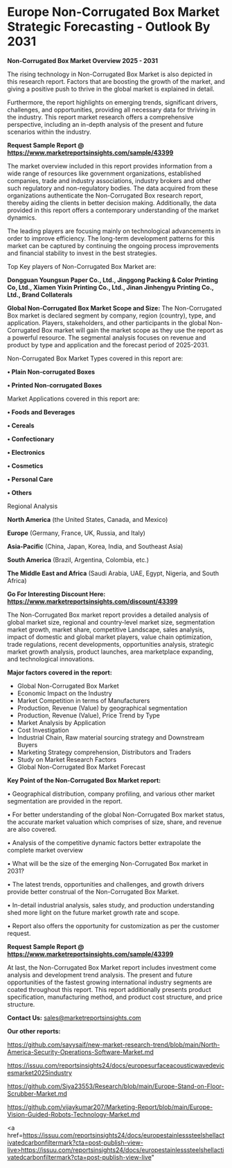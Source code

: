 # Europe Non-Corrugated Box Market Strategic Forecasting - Outlook By 2031

<Strong> Non-Corrugated Box Market Overview 2025 - 2031</strong>

The rising technology in Non-Corrugated Box Market is also depicted in this research report. Factors that are boosting the growth of the market, and giving a positive push to thrive in the global market is explained in detail.

Furthermore, the report highlights on emerging trends, significant drivers, challenges, and opportunities, providing all necessary data for thriving in the industry. This report market research offers a comprehensive perspective, including an in-depth analysis of the present and future scenarios within the industry.

<strong>Request Sample Report @ <a href=https://www.marketreportsinsights.com/sample/43399>https://www.marketreportsinsights.com/sample/43399</a></strong>

The market overview included in this report provides information from a wide range of resources like government organizations, established companies, trade and industry associations, industry brokers and other such regulatory and non-regulatory bodies. The data acquired from these organizations authenticate the Non-Corrugated Box research report, thereby aiding the clients in better decision making. Additionally, the data provided in this report offers a contemporary understanding of the market dynamics.

The leading players are focusing mainly on technological advancements in order to improve efficiency. The long-term development patterns for this market can be captured by continuing the ongoing process improvements and financial stability to invest in the best strategies.

Top Key players of Non-Corrugated Box Market are:

<strong>Dongguan Youngsun Paper Co., Ltd., Jinggong Packing & Color Printing Co, Ltd., Xiamen Yixin Printing Co., Ltd., Jinan Jinhengyu Printing Co., Ltd., Brand Collaterals</strong>

<strong><b>Global Non-Corrugated Box Market Scope and Size:</b></strong>
The Non-Corrugated Box market is declared segment by company, region (country), type, and application. Players, stakeholders, and other participants in the global Non-Corrugated Box market will gain the market scope as they use the report as a powerful resource. The segmental analysis focuses on revenue and product by type and application and the forecast period of 2025-2031.

Non-Corrugated Box Market Types covered in this report are:

<strong>•  Plain Non-corrugated Boxes

•  Printed Non-corrugated Boxes</strong>

Market Applications covered in this report are:

<strong>•  Foods and Beverages

•  Cereals

•  Confectionary

•  Electronics

•  Cosmetics

•  Personal Care

•  Others</strong> 

Regional Analysis

<strong>North America</strong> (the United States, Canada, and Mexico)

<strong>Europe</strong> (Germany, France, UK, Russia, and Italy)

<strong>Asia-Pacific</strong> (China, Japan, Korea, India, and Southeast Asia)

<strong>South America</strong> (Brazil, Argentina, Colombia, etc.)

<strong>The Middle East and Africa</strong> (Saudi Arabia, UAE, Egypt, Nigeria, and South Africa)

<strong>Go For Interesting Discount Here: <a href=https://www.marketreportsinsights.com/discount/43399>https://www.marketreportsinsights.com/discount/43399</a></strong>

The Non-Corrugated Box market report provides a detailed analysis of global market size, regional and country-level market size, segmentation market growth, market share, competitive Landscape, sales analysis, impact of domestic and global market players, value chain optimization, trade regulations, recent developments, opportunities analysis, strategic market growth analysis, product launches, area marketplace expanding, and technological innovations.

<strong><b>Major factors covered in the report:</b></strong>
<ul>
  <li>Global Non-Corrugated Box Market </li>
  <li>Economic Impact on the Industry</li>
  <li>Market Competition in terms of Manufacturers</li>
  <li>Production, Revenue (Value) by geographical segmentation</li>
  <li>Production, Revenue (Value), Price Trend by Type</li>
  <li>Market Analysis by Application</li>
  <li>Cost Investigation</li>
  <li>Industrial Chain, Raw material sourcing strategy and Downstream Buyers</li>
  <li>Marketing Strategy comprehension, Distributors and Traders</li>
  <li>Study on Market Research Factors</li>
  <li>Global Non-Corrugated Box Market Forecast</li>
</ul>

<strong><b>Key Point of the Non-Corrugated Box Market report:</b></strong>

• Geographical distribution, company profiling, and various other market segmentation are provided in the report.

• For better understanding of the global Non-Corrugated Box market status, the accurate market valuation which comprises of size, share, and revenue are also covered.

• Analysis of the competitive dynamic factors better extrapolate the complete market overview

• What will be the size of the emerging Non-Corrugated Box market in 2031?

• The latest trends, opportunities and challenges, and growth drivers provide better construal of the Non-Corrugated Box Market.

• In-detail industrial analysis, sales study, and production understanding shed more light on the future market growth rate and scope.

• Report also offers the opportunity for customization as per the customer request.

<strong>Request Sample Report @ <a href=https://www.marketreportsinsights.com/sample/43399>https://www.marketreportsinsights.com/sample/43399</a></strong>

At last, the Non-Corrugated Box Market report includes investment come analysis and development trend analysis. The present and future opportunities of the fastest growing international industry segments are coated throughout this report. This report additionally presents product specification, manufacturing method, and product cost structure, and price structure.

<strong>Contact Us:</strong>
sales@marketreportsinsights.com

<strong>Our other reports:</strong>

<a href=https://github.com/sayysaif/new-market-research-trend/blob/main/North-America-Security-Operations-Software-Market.md>https://github.com/sayysaif/new-market-research-trend/blob/main/North-America-Security-Operations-Software-Market.md</a>

<a href=https://issuu.com/reportsinsights24/docs/europesurfaceacousticwavedevicesmarket2025industry>https://issuu.com/reportsinsights24/docs/europesurfaceacousticwavedevicesmarket2025industry</a>

<a href=https://github.com/Siya23553/Research/blob/main/Europe-Stand-on-Floor-Scrubber-Market.md>https://github.com/Siya23553/Research/blob/main/Europe-Stand-on-Floor-Scrubber-Market.md</a>

<a href=https://github.com/vijaykumar207/Marketing-Report/blob/main/Europe-Vision-Guided-Robots-Technology-Market.md>https://github.com/vijaykumar207/Marketing-Report/blob/main/Europe-Vision-Guided-Robots-Technology-Market.md</a>

<a href=https://issuu.com/reportsinsights24/docs/europestainlesssteelshellactivatedcarbonfiltermark?cta=post-publish-view-live>https://issuu.com/reportsinsights24/docs/europestainlesssteelshellactivatedcarbonfiltermark?cta=post-publish-view-live</a>"
